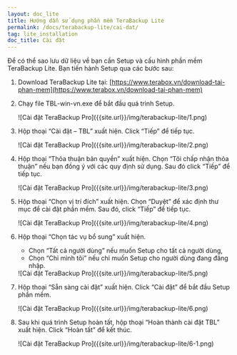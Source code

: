 ```yaml
---
layout: doc_lite
title: Hướng dẫn sử dụng phần mềm TeraBackup Lite
permalink: /docs/terabackup-lite/cai-dat/
tag: lite_installation
doc_title: Cài đặt
---
```

Để có thể sao lưu dữ liệu về  bạn cần Setup và cấu hình phần mềm  TeraBackup Lite. Bạn tiến hành Setup qua các bước sau:  

1. Download TeraBackup Lite tại: [https://www.terabox.vn/download-tai-phan-mem](https://www.terabox.vn/download-tai-phan-mem)        
2. Chạy file TBL-win-vn.exe để bắt đầu quá trình Setup.  
        
    <div class="img-responsive center" markdown="1">
    ![Cài đặt TeraBackup Pro]({{site.url}}/img/terabackup-lite/1.png)
    </div>
         
3. Hộp thoại “Cài đặt – TBL” xuất hiện. Click “Tiếp” để tiếp tục.  

    <div class="img-responsive center" markdown="1">
    ![Cài đặt TeraBackup Pro]({{site.url}}/img/terabackup-lite/2.png)
    </div>
      
4. Hộp thoại “Thỏa thuận bản quyền” xuất hiện. Chọn “Tôi chấp nhận thỏa thuận” nếu bạn đồng ý với các quy định sử dụng. Sau đó click “Tiếp” để tiếp tục.  
  
    <div class="img-responsive center" markdown="1">
    ![Cài đặt TeraBackup Pro]({{site.url}}/img/terabackup-lite/3.png)
    </div>
    
5. Hộp thoại “Chọn vị trí đích” xuất hiện. Chọn “Duyệt” để xác định thư mục để cài đặt phần mềm. Sau đó, click “Tiếp” để tiếp tục.  
  
    <div class="img-responsive center" markdown="1">
    ![Cài đặt TeraBackup Pro]({{site.url}}/img/terabackup-lite/4.png)
    </div>
      
6. Hộp thoại “Chọn tác vụ bổ sung” xuất hiện.
  
    - Chọn “Tất cả người dùng” nếu muốn Setup cho tất cả người dùng,  
    - Chọn “Chỉ mình tôi” nếu chỉ muốn Setup cho người dùng đang đăng nhập.  

    <div class="img-responsive center" markdown="1">
    ![Cài đặt TeraBackup Pro]({{site.url}}/img/terabackup-lite/5.png)
    </div>
    
7. Hộp thoại “Sẵn sàng cài đặt” xuất hiện. Click “Cài đặt” để bắt đầu Setup phần mềm.  
    
    <div class="img-responsive center" markdown="1">
    ![Cài đặt TeraBackup Pro]({{site.url}}/img/terabackup-lite/6.png)
    </div>

8. Sau khi quá trình Setup hoàn tất, hộp thoại “Hoàn thành cài đặt TBL” xuất hiện. Click “Hoàn tất” để kết thúc.  
  
    <div class="img-responsive center" markdown="1">
    ![Cài đặt TeraBackup Pro]({{site.url}}/img/terabackup-lite/6-1.png)
    </div>